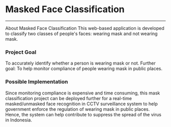 # Masked Face Classification
<hr>
About Masked Face Classification
This web-based application is developed to classify two classes of people's faces: wearing mask and not wearing mask.

### Project Goal
To accurately identify whether a person is wearing mask or not.
Further goal: To help monitor compliance of people wearing mask in public places.

### Possible Implementation

Since monitoring compliance is expensive and time consuming, this mask classification project can be deployed further for a real-time masked/unmasked face recognition in CCTV surveillance system to help government enforce the regulation of wearing mask in public places. Hence, the system can help contribute to suppress the spread of the virus in Indonesia.



